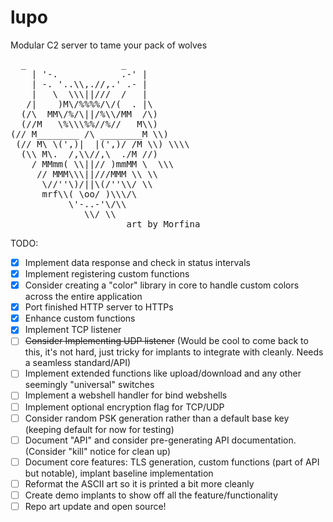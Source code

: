 # lupo
Modular C2 server to tame your pack of wolves

<pre>
  _                  _
    | '-.            .-' |
    | -. '..\\,.//,.' .- |
    |   \  \\\||///  /   | 
   /|    )M\/%%%%/\/(  . |\
  (/\  MM\/%/\||/%\\/MM  /\)
  (//M   \%\\\%%//%//   M\\)
(// M________ /\ ________M \\)
 (// M\ \(',)|  |(',)/ /M \\) \\\\  
  (\\ M\.  /,\\//,\  ./M //)
    / MMmm( \\||// )mmMM \  \\\
     // MMM\\\||///MMM \\ \\
      \//''\)/||\(/''\\/ \\
      mrf\\( \oo/ )\\\/\
           \'-..-'\/\\
              \\/ \\
                      art by Morfina
</pre>

TODO:
- [x] Implement data response and check in status intervals
- [x] Implement registering custom functions
- [x] Consider creating a "color" library in core to handle custom colors across the entire application
- [x] Port finished HTTP server to HTTPs
- [x] Enhance custom functions
- [x] Implement TCP listener
- [ ] ~~Consider Implementing UDP listener~~ (Would be cool to come back to this, it's not hard, just tricky for implants to integrate with cleanly. Needs a seamless standard/API)
- [ ] Implement extended functions like upload/download and any other seemingly "universal" switches
- [ ] Implement a webshell handler for bind webshells
- [ ] Implement optional encryption flag for TCP/UDP
- [ ] Consider random PSK generation rather than a default base key (keeping default for now for testing)
- [ ] Document "API" and consider pre-generating API documentation. (Consider "kill" notice for clean up)
- [ ] Document core features: TLS generation, custom functions (part of API but notable), implant baseline implementation
- [ ] Reformat the ASCII art so it is printed a bit more cleanly
- [ ] Create demo implants to show off all the feature/functionality
- [ ] Repo art update and open source!
